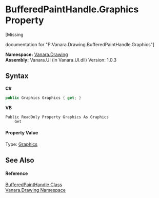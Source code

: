 # BufferedPaintHandle.Graphics Property 
 

\[Missing <summary> documentation for "P:Vanara.Drawing.BufferedPaintHandle.Graphics"\]

**Namespace:**&nbsp;<a href="244457de-0d9a-a7a6-a8cb-8ad874eb779f">Vanara.Drawing</a><br />**Assembly:**&nbsp;Vanara.UI (in Vanara.UI.dll) Version: 1.0.3

## Syntax

**C#**<br />
``` C#
public Graphics Graphics { get; }
```

**VB**<br />
``` VB
Public ReadOnly Property Graphics As Graphics
	Get
```


#### Property Value
Type: <a href="http://msdn2.microsoft.com/en-us/library/ac148eb3" target="_blank">Graphics</a>

## See Also


#### Reference
<a href="a766067f-9273-1b1c-b2bd-4a3f400fb603">BufferedPaintHandle Class</a><br /><a href="244457de-0d9a-a7a6-a8cb-8ad874eb779f">Vanara.Drawing Namespace</a><br />